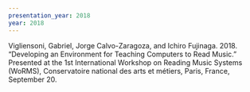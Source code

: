 ```yaml
---
presentation_year: 2018
year: 2018
---
```


Vigliensoni, Gabriel, Jorge Calvo-Zaragoza, and Ichiro Fujinaga. 2018. “Developing an Environment for Teaching Computers to Read Music.” Presented at the 1st International Workshop on Reading Music Systems (WoRMS), Conservatoire national des arts et métiers, Paris, France, September 20.